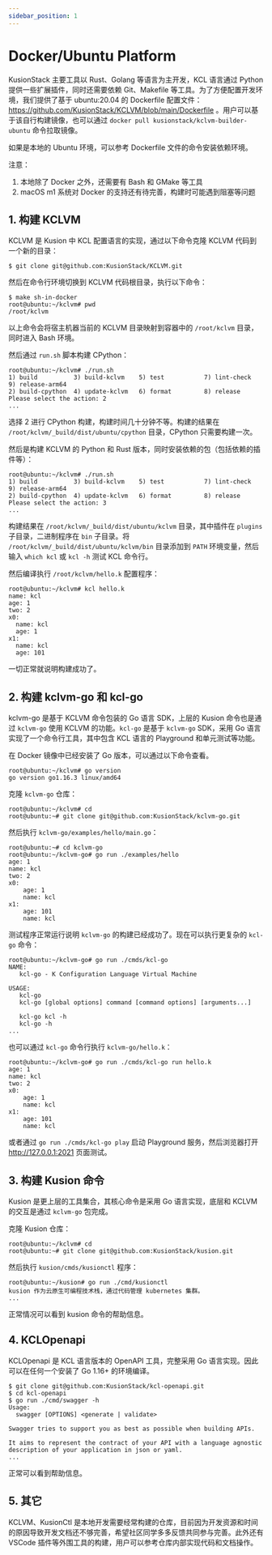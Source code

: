 ```yaml
---
sidebar_position: 1
---
```


# Docker/Ubuntu Platform

KusionStack 主要工具以 Rust、Golang 等语言为主开发，KCL 语言通过 Python 提供一些扩展插件，同时还需要依赖 Git、Makefile 等工具。为了方便配置开发环境，我们提供了基于 ubuntu:20.04 的 Dockerfile 配置文件：https://github.com/KusionStack/KCLVM/blob/main/Dockerfile 。用户可以基于该自行构建镜像，也可以通过 `docker pull kusionstack/kclvm-builder-ubuntu` 命令拉取镜像。

如果是本地的 Ubuntu 环境，可以参考 Dockerfile 文件的命令安装依赖环境。

注意：
1. 本地除了 Docker 之外，还需要有 Bash 和 GMake 等工具
2. macOS m1 系统对 Docker 的支持还有待完善，构建时可能遇到阻塞等问题

## 1. 构建 KCLVM

KCLVM 是 Kusion 中 KCL 配置语言的实现，通过以下命令克隆 KCLVM 代码到一个新的目录：

```
$ git clone git@github.com:KusionStack/KCLVM.git
```

然后在命令行环境切换到 KCLVM 代码根目录，执行以下命令：

```
$ make sh-in-docker
root@ubuntu:~/kclvm# pwd
/root/kclvm
```

以上命令会将宿主机器当前的 KCLVM 目录映射到容器中的 `/root/kclvm` 目录，同时进入 Bash 环境。

然后通过 `run.sh` 脚本构建 CPython：

```
root@ubuntu:~/kclvm# ./run.sh 
1) build          3) build-kclvm    5) test           7) lint-check     9) release-arm64
2) build-cpython  4) update-kclvm   6) format         8) release
Please select the action: 2
...
```

选择 2 进行 CPython 构建，构建时间几十分钟不等。构建的结果在 `/root/kclvm/_build/dist/ubuntu/cpython` 目录，CPython 只需要构建一次。

然后是构建 KCLVM 的 Python 和 Rust 版本，同时安装依赖的包（包括依赖的插件等）：

```
root@ubuntu:~/kclvm# ./run.sh 
1) build          3) build-kclvm    5) test           7) lint-check     9) release-arm64
2) build-cpython  4) update-kclvm   6) format         8) release
Please select the action: 3
...
```

构建结果在 `/root/kclvm/_build/dist/ubuntu/kclvm` 目录，其中插件在 `plugins` 子目录，二进制程序在 `bin` 子目录。将 `/root/kclvm/_build/dist/ubuntu/kclvm/bin` 目录添加到 `PATH` 环境变量，然后输入 `which kcl` 或 `kcl -h` 测试 KCL 命令行。

然后编译执行 `/root/kclvm/hello.k` 配置程序：

```
root@ubuntu:~/kclvm# kcl hello.k
name: kcl
age: 1
two: 2
x0:
  name: kcl
  age: 1
x1:
  name: kcl
  age: 101
```

一切正常就说明构建成功了。

## 2. 构建 kclvm-go 和 kcl-go

kclvm-go 是基于 KCLVM 命令包装的 Go 语言 SDK，上层的 Kusion 命令也是通过 `kclvm-go` 使用 KCLVM 的功能。`kcl-go` 是基于 `kclvm-go` SDK，采用 Go 语言实现了一个命令行工具，其中包含 KCL 语言的 Playground 和单元测试等功能。

在 Docker 镜像中已经安装了 Go 版本，可以通过以下命令查看。

```
root@ubuntu:~/kclvm# go version
go version go1.16.3 linux/amd64
```

克隆 `kclvm-go` 仓库：

```
root@ubuntu:~/kclvm# cd
root@ubuntu:~# git clone git@github.com:KusionStack/kclvm-go.git
```

然后执行 `kclvm-go/examples/hello/main.go`：

```
root@ubuntu:~# cd kclvm-go
root@ubuntu:~/kclvm-go# go run ./examples/hello
age: 1
name: kcl
two: 2
x0:
    age: 1
    name: kcl
x1:
    age: 101
    name: kcl
```

测试程序正常运行说明 `kclvm-go` 的构建已经成功了。现在可以执行更复杂的 `kcl-go` 命令：

```
root@ubuntu:~/kclvm-go# go run ./cmds/kcl-go
NAME:
   kcl-go - K Configuration Language Virtual Machine

USAGE:
   kcl-go
   kcl-go [global options] command [command options] [arguments...]

   kcl-go kcl -h
   kcl-go -h
...
```

也可以通过 `kcl-go` 命令行执行 `kclvm-go/hello.k`：

```
root@ubuntu:~/kclvm-go# go run ./cmds/kcl-go run hello.k
age: 1
name: kcl
two: 2
x0:
    age: 1
    name: kcl
x1:
    age: 101
    name: kcl
```

或者通过 `go run ./cmds/kcl-go play` 启动 Playground 服务，然后浏览器打开 http://127.0.0.1:2021 页面测试。

## 3. 构建 Kusion 命令

Kusion 是更上层的工具集合，其核心命令是采用 Go 语言实现，底层和 KCLVM 的交互是通过 `kclvm-go` 包完成。

克隆 Kusion 仓库：

```
root@ubuntu:~/kclvm# cd
root@ubuntu:~# git clone git@github.com:KusionStack/kusion.git
```

然后执行 `kusion/cmds/kusionctl` 程序：

```
root@ubuntu:~/kusion# go run ./cmd/kusionctl
kusion 作为云原生可编程技术栈，通过代码管理 kubernetes 集群。
...
```

正常情况可以看到 kusion 命令的帮助信息。

## 4. KCLOpenapi

KCLOpenapi 是 KCL 语言版本的 OpenAPI 工具，完整采用 Go 语言实现。因此可以在任何一个安装了 Go 1.16+ 的环境编译。

```
$ git clone git@github.com:KusionStack/kcl-openapi.git
$ cd kcl-openapi
$ go run ./cmd/swagger -h
Usage:
  swagger [OPTIONS] <generate | validate>

Swagger tries to support you as best as possible when building APIs.

It aims to represent the contract of your API with a language agnostic
description of your application in json or yaml.
...
```

正常可以看到帮助信息。

## 5. 其它

KCLVM、KusionCtl 是本地开发需要经常构建的仓库，目前因为开发资源和时间的原因导致开发文档还不够完善，希望社区同学多多反馈共同参与完善。此外还有 VSCode 插件等外围工具的构建，用户可以参考仓库内部实现代码和文档操作。
